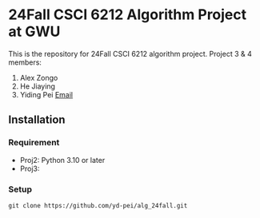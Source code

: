 # 24Fall CSCI 6212 Algorithm Project at GWU
This is the repository for 24Fall CSCI 6212 algorithm project.
Project 3 & 4 members: 
1. Alex Zongo
2. He Jiaying
3. Yiding Pei  [Email](mailto:yidingp@gwu.edu)

## Installation

### Requirement

- Proj2:  Python 3.10 or later
- Proj3:

### Setup

```
git clone https://github.com/yd-pei/alg_24fall.git
```

